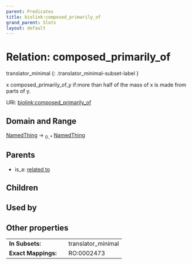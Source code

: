 ```yaml
---
parent: Predicates
title: biolink:composed_primarily_of
grand_parent: Slots
layout: default
---
```


# Relation: composed_primarily_of

translator_minimal
{: .translator_minimal-subset-label }


x composed_primarily_of_y if:more than half of the mass of x is made from parts of y.

URI: [biolink:composed_primarily_of](https://w3id.org/biolink/composed_primarily_of)

## Domain and Range

[NamedThing](NamedThing.md) ->  <sub>0..\*</sub> [NamedThing](NamedThing.md)

## Parents

 *  is_a: [related to](related_to.md)

## Children


## Used by


## Other properties

|  |  |  |
| --- | --- | --- |
| **In Subsets:** | | translator_minimal |
| **Exact Mappings:** | | RO:0002473 |

